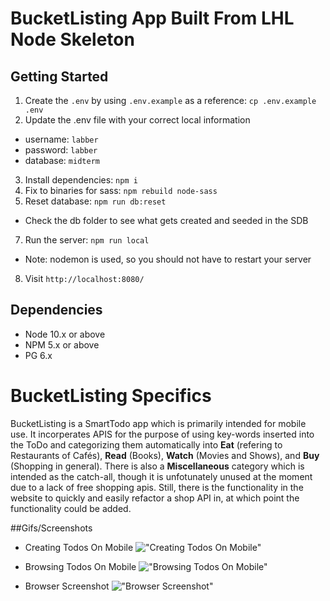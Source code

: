 BucketListing App Built From LHL Node Skeleton
=========

## Getting Started

1. Create the `.env` by using `.env.example` as a reference: `cp .env.example .env`
2. Update the .env file with your correct local information 
  - username: `labber` 
  - password: `labber` 
  - database: `midterm`
3. Install dependencies: `npm i`
4. Fix to binaries for sass: `npm rebuild node-sass`
5. Reset database: `npm run db:reset`
  - Check the db folder to see what gets created and seeded in the SDB
7. Run the server: `npm run local`
  - Note: nodemon is used, so you should not have to restart your server
8. Visit `http://localhost:8080/`

## Dependencies

- Node 10.x or above
- NPM 5.x or above
- PG 6.x

# BucketListing Specifics

BucketListing is a SmartTodo app which is primarily intended for mobile use. It incorperates APIS for the purpose of using key-words inserted into the ToDo and categorizing them automatically into **Eat** (refering to Restaurants of Cafés), **Read** (Books), **Watch** (Movies and Shows), and **Buy** (Shopping in general). There is also a **Miscellaneous** category which is intended as the catch-all, though it is unfotunately unused at the moment due to a lack of free shopping apis. Still, there is the functionality in the website to quickly and easily refactor a shop API in, at which point the functionality could be added. 

##Gifs/Screenshots

- Creating Todos On Mobile
!["Creating Todos On Mobile"](https://github.com/IevgenDilevskyi/gitToDo/blob/master/docs/making-todos.gif)

- Browsing Todos On Mobile
!["Browsing Todos On Mobile"](https://github.com/IevgenDilevskyi/gitToDo/blob/master/docs/browsing-todos.gif)

- Browser Screenshot
!["Browser Screenshot"](https://github.com/Matduro/gitToDo/blob/master/docs/Screen%20Shot%202021-04-09%20at%2011.47.47%20AM.png)
